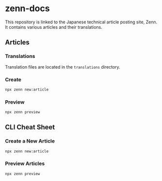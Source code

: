 # zenn-docs

This repository is linked to the Japanese technical article posting site, Zenn. It contains various articles and their translations.

## Articles

### Translations
Translation files are located in the `translations` directory.

### Create
```sh
npx zenn new:article
```

### Preview
```sh
npx zenn preview
```

## CLI Cheat Sheet
### Create a New Article
```sh
npx zenn new:article
```

### Preview Articles
```sh
npx zenn preview
```




